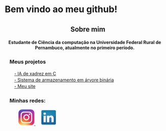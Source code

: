 <!DOCTYPE html>
<html lang="pt-br">
<body>
    <div class="container">
        <h1>Bem vindo ao meu github!</h1>
    </div>
    <div display="flex" align="center">
        <h2>
          ㅤSobre mim
        </h2>
        <div>
            <h4 margin-left="20px" >Estudante de Ciência da computação na Universidade Federal Rural de Pernambuco, atualmente no primeiro período.</h4>
        </div>
    </div>
    <div>
        <div>
            <h3>ㅤMeus projetos</h3>
            <div>
                <a>ㅤㅤ</a>
                <a href="https://github.com/DaviPac/Chess-AI">- IA de xadrez em C</a>
            </div>
            <div>
                <a>ㅤㅤ</a>
                <a href="https://github.com/DaviPac/contatos-arvore-binaria">- Sistema de armazenamento em árvore binária</a>
            </div>
            <div>
                <a>ㅤㅤ</a>
                <a href="https://github.com/DaviPac/my-site">- Meu site</a>
            </div>
        </div>
    </div>
    <h3>
        ㅤMinhas redes:
    </h3>
    <p></p>
    <div>
        <a>ㅤㅤㅤ</a>
        <a href="https://www.instagram.com/davi_pires_aquino/" target="_blank">
            <img width=50px src="Instagram_icon.png" alt="Instagram">
        </a>
        <a>ㅤ</a>
        <a href="https://www.linkedin.com/in/davi-pires-224b0829a" target="_blank">
            <img width=50px src="linkedin_icon.png" alt="Linkedin">
        </a>
    </div>

</body>
</html>
